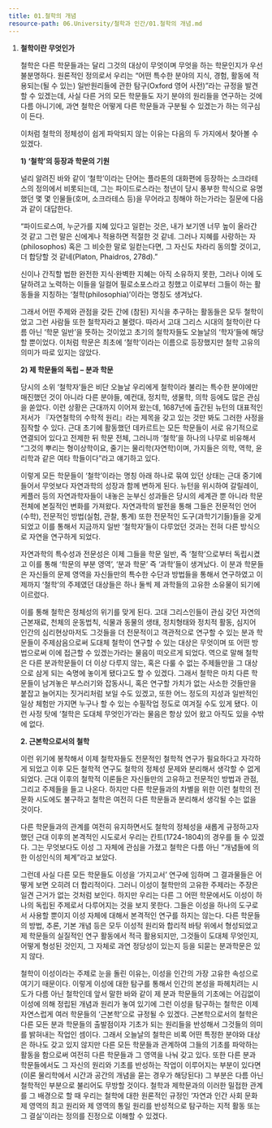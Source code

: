 ```yaml
---
title: 01.철학의 개념
resource-path: 06.University/철학과 인간/01.철학의 개념.md
---
```

1. **철학이란 무엇인가**

   철학은 다른 학문들과는 달리 그것의 대상이 무엇이며 무엇을 하는 학문인지가 우선 불분명하다. 원론적인 정의로서 우리는 “어떤 특수한 분야의 지식, 경험, 활동에 적용되는(될 수 있는) 일반원리들에 관한 탐구(Oxford 영어 사전)”라는 규정을 발견할 수 있겠는데, 사실 다른 거의 모든 학문들도 자기 분야의 원리들을 연구하는 것에 다름 아니기에, 과연 철학은 어떻게 다른 학문들과 구분될 수 있겠는가 하는 의구심이 든다.

   이처럼 철학의 정체성이 쉽게 파악되지 않는 이유는 다음의 두 가지에서 찾아볼 수 있겠다.

   **1) ‘철학’의 등장과 학문의 기원**

   널리 알려진 바와 같이 ‘철학’이라는 단어는 플라톤의 대화편에 등장하는 소크라테스의 정의에서 비롯되는데, 그는 파이드로스라는 청년이 당시 풍부한 학식으로 유명했던 몇 몇 인물들(호머, 소크라테스 등)을 무어라고 칭해야 하는가라는 질문에 다음과 같이 대답한다.

   “파이드로스여, 누군가를 지혜 있다고 일컫는 것은, 내가 보기엔 너무 높이 올라간 것 같고 그런 말은 신에게나 적용하면 적절한 것 같네. 그러나 지혜를 사랑하는 자(philosophos) 혹은 그 비슷한 말로 일컫는다면, 그 자신도 차라리 동의할 것이고, 더 합당할 것 같네(Platon, Phaidros, 278d).”

   신이나 간직할 법한 완전한 지식·완벽한 지혜는 아직 소유하지 못한, 그러나 이에 도달하려고 노력하는 이들을 일컬어 필로소포스라고 칭했고 이로부터 그들이 하는 활동들을 지칭하는 ‘철학(philosophia)’이라는 명칭도 생겨났다.

   그래서 어떤 주제와 관점을 갖든 간에 (참된) 지식을 추구하는 활동들은 모두 철학이었고 그런 사람들 또한 철학자라고 불렸다. 따라서 고대 그리스 시대의 철학이란 다름 아닌 ‘학문 일반’을 뜻하는 것이었고 초기의 철학자들도 오늘날의 ‘학자’들에 해당할 뿐이었다. 이처럼 학문은 최초에 ‘철학’이라는 이름으로 등장했지만 철학 고유의 의미가 따로 있지는 않았다.

   **2) 제 학문들의 독립 – 분과 학문**

   당시의 소위 ‘철학자’들은 비단 오늘날 우리에게 철학이라 불리는 특수한 분야에만 매진했던 것이 아니라 다른 분야들, 예컨대, 정치학, 생물학, 의학 등에도 많은 관심을 쏟았다. 이런 상황은 근대까지 이어져 왔는데, 1687년에 출간된 뉴턴의 대표적인 저서가 『자연철학의 수학적 원리』라는 제목을 갖고 있는 것만 봐도 그러한 사정을 짐작할 수 있다. 근대 초기에 활동했던 데카르트는 모든 학문들이 서로 유기적으로 연결되어 있다고 전제한 뒤 학문 전체, 그러니까 ‘철학’을 하나의 나무로 비유해서 “그것의 뿌리는 형이상학이요, 줄기는 물리학(자연학)이며, 가지들은 의학, 역학, 윤리학과 같은 여타 학들이다”라고 얘기하고 있다.

   이렇게 모든 학문들이 ‘철학’이라는 명칭 아래 하나로 묶여 있던 상태는 근대 중기에 들어서 무엇보다 자연과학의 성장과 함께 변하게 된다. 뉴턴을 위시하여 갈릴레이, 케플러 등의 자연과학자들이 내놓은 눈부신 성과들은 당시의 세계관 뿐 아니라 학문 전체에 본질적인 변화를 가져왔다. 자연과학의 발전을 통해 그들은 전문적인 언어(수학), 전문적인 방법(실험, 관찰, 통계) 또한 전문적인 도구(과학기기들)들을 갖게 되었고 이를 통해서 지금까지 일반 ‘철학자’들이 다루었던 것과는 전혀 다른 방식으로 자연을 연구하게 되었다.

   자연과학의 특수성과 전문성은 이제 그들을 학문 일반, 즉 ‘철학’으로부터 독립시켰고 이를 통해 ‘학문의 부분 영역’, ‘분과 학문’ 즉 ‘과학’들이 생겨났다. 이 분과 학문들은 자신들의 문제 영역을 자신들만의 특수한 수단과 방법들을 통해서 연구하였고 이제까지 ‘철학’의 주제였던 대상들은 하나 둘씩 제 과학들의 고유한 소유물이 되기에 이르렀다. 

   이를 통해 철학은 정체성의 위기를 맞게 된다. 고대 그리스인들이 관심 갖던 자연의 근본재료, 천체의 운동법칙, 식물과 동물의 생태, 정치형태와 정치적 활동, 심지어 인간의 심리현상마저도 그것들을 더 전문적이고 객관적으로 연구할 수 있는 분과 학문들이 주제삼음으로써 도대체 철학이 연구할 수 있는 대상은 무엇이며 또 어떤 방법으로써 이에 접근할 수 있겠는가라는 물음이 떠오르게 되었다. 역으로 말해 철학은 다른 분과학문들이 더 이상 다루지 않는, 혹은 다룰 수 없는 주제들만을 그 대상으로 삼게 되는 숙명에 놓이게 됐다고도 할 수 있겠다. 그래서 철학은 마치 다른 학문들이 남겨놓은 부스러기와 잡동사니, 혹은 연구할 가치가 없는 사소한 것들만을 붙잡고 늘어지는 짓거리처럼 보일 수도 있겠고, 또한 어느 정도의 지성과 일반적인 일상 체험만 가지면 누구나 할 수 있는 수필작업 정도로 여겨질 수도 있게 됐다. 이런 사정 탓에 ‘철학은 도대체 무엇인가’라는 물음은 항상 있어 왔고 아직도 있을 수밖에 없다. 

   **2. 근본학으로서의 철학**

   이런 위기에 봉착해서 이제 철학자들도 전문적인 철학적 연구가 필요하다고 자각하게 되었고 이후 모든 철학적 연구도 철학의 정체성 문제와 분리해서 생각할 수 없게 되었다. 근대 이후의 철학적 이론들은 자신들만의 고유하고 전문적인 방법과 관점, 그리고 주제들을 들고 나온다. 하지만 다른 학문들과의 차별을 위한 이런 철학의 전문화 시도에도 불구하고 철학은 여전히 다른 학문들과 분리해서 생각될 수는 없을 것이다. 

   다른 학문들과의 관계를 여전히 유지하면서도 철학의 정체성을 새롭게 규정하고자 했던 근대 이후의 본격적인 시도로서 우리는 칸트(1724-1804)의 경우를 들 수 있겠다. 그는 무엇보다도 이성 그 자체에 관심을 가졌고 철학은 다름 아닌 “개념들에 의한 이성인식의 체계”라고 보았다. 

   그런데 사실 다른 모든 학문들도 이성을 ‘가지고서’ 연구에 임하며 그 결과물들은 어떻게 보면 오히려 더 합리적이다. 그러니 이성이 철학만의 고유한 주제라는 주장은 일견 근거가 없는 것처럼 보인다. 하지만 우리는 다른 그 어떤 학문에서도 이성이 하나의 독립된 주제로서 다루어지는 것을 보지 못한다. 그들은 이성을 하나의 도구로서 사용할 뿐이지 이성 자체에 대해서 본격적인 연구를 하지는 않는다. 다른 학문들의 방법, 추론, 기본 개념 등은 모두 이성적 원리와 합리적 바탕 위에서 형성되었고 제 학문들의 실질적인 연구 활동에서 적극 활용되지만, 그것들이 도대체 무엇인지, 어떻게 형성된 것인지, 그 자체로 과연 정당성이 있는지 등을 되묻는 분과학문은 있지 않다.

   철학이 이성이라는 주제로 눈을 돌린 이유는, 이성을 인간의 가장 고유한 속성으로 여기기 때문이다. 이렇게 이성에 대한 탐구를 통해서 인간의 본성을 파헤치려는 시도가 다름 아닌 철학인데 앞서 말한 바와 같이 제 분과 학문들의 기초에는 어김없이 이성에 의해 정립된 개념과 원리가 놓여 있기에 그런 이성을 탐구하는 철학은 이제 자연스럽게 여러 학문들의 ‘근본학’으로 규정될 수 있겠다. 근본학으로서의 철학은 다른 모든 분과 학문들의 출발점이자 기초가 되는 원리들을 반성해서 그것들의 의미를 밝혀내는 작업인 셈이다. 그래서 오늘날의 철학은 비록 어떤 특정한 분야와 대상은 하나도 갖고 있지 않지만 다른 모든 학문들과 관계하여 그들의 기초를 파악하는 활동을 함으로써 여전히 다른 학문들과 그 영역을 나눠 갖고 있다. 또한 다른 분과 학문들에서도 그 자신의 원리와 기초를 반성하는 작업이 이루어지는 부분이 있다면(이론 물리학에서 시간과 공간의 개념을 묻는 경우가 해당된다) 그 부분은 다름 아닌 철학적인 부분으로 불리어도 무방할 것이다. 철학과 제학문과의 이러한 밀접한 관계를 그 배경으로 할 때 우리는 철학에 대한 원론적인 규정인 ‘자연과 인간 사회 문화 제 영역의 최고 원리와 제 영역의 통일 원리를 반성적으로 탐구하는 지적 활동 또는 그 결실’이라는 정의를 진정으로 이해할 수 있겠다.



